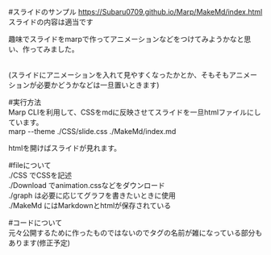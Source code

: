 #スライドのサンプル
https://Subaru0709.github.io/Marp/MakeMd/index.html
<br>スライドの内容は適当です

趣味でスライドをmarpで作ってアニメーションなどをつけてみようかなと思い、作ってみました。

<br>(スライドにアニメーションを入れて見やすくなったかとか、そもそもアニメーションが必要かどうかなどは一旦置いときます)

#実行方法
<br> Marp CLIを利用して、CSSをmdに反映させてスライドを一旦htmlファイルにしています。
<br> marp --theme ./CSS/slide.css ./MakeMd/index.md

htmlを開けばスライドが見れます。


#fileについて
<br>./CSS でCSSを記述
<br>./Download でanimation.cssなどをダウンロード
<br>./graph は必要に応じてグラフを書きたいときに使用
<br>./MakeMd にはMarkdownとhtmlが保存されている

#コードについて
<br> 元々公開するために作ったものではないのでタグの名前が雑になっている部分もあります(修正予定)
